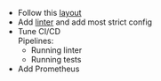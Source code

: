 * Follow this [layout](https://github.com/golang-standards/project-layout)
* Add [linter](https://github.com/golangci/golangci-lint) and add most strict config
* Tune CI/CD  
    Pipelines:
    * Running linter
    * Running tests
* Add Prometheus